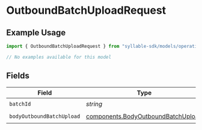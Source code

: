 # OutboundBatchUploadRequest

## Example Usage

```typescript
import { OutboundBatchUploadRequest } from "syllable-sdk/models/operations";

// No examples available for this model
```

## Fields

| Field                                                                                    | Type                                                                                     | Required                                                                                 | Description                                                                              |
| ---------------------------------------------------------------------------------------- | ---------------------------------------------------------------------------------------- | ---------------------------------------------------------------------------------------- | ---------------------------------------------------------------------------------------- |
| `batchId`                                                                                | *string*                                                                                 | :heavy_check_mark:                                                                       | N/A                                                                                      |
| `bodyOutboundBatchUpload`                                                                | [components.BodyOutboundBatchUpload](../../models/components/bodyoutboundbatchupload.md) | :heavy_check_mark:                                                                       | N/A                                                                                      |